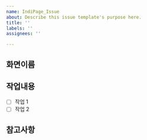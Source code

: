 ```yaml
---
name: IndiPage_Issue
about: Describe this issue template's purpose here.
title: ''
labels: ''
assignees: ''

---
```


## 화면이름


## 작업내용
- [ ] 작업 1
- [ ] 작업 2

## 참고사항
